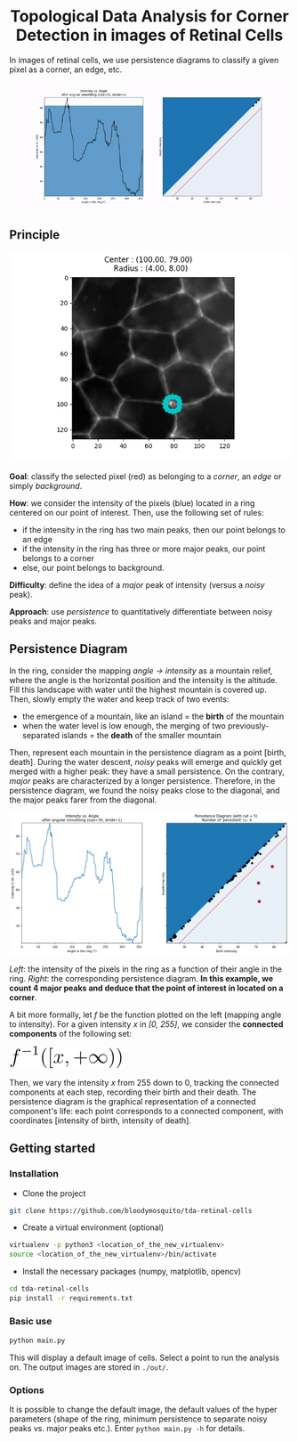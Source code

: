 <h1 align="center">
  Topological Data Analysis for Corner Detection in images of Retinal Cells
</h1>

In images of retinal cells, we use persistence diagrams to classify a given pixel as a corner, an edge, etc.

<p align="center">
  <img alt="Persistence diagram" src="docs/persistence.gif">
</p>

## Principle

<p align="center">
  <img alt="Image of cells, chosen point and ring" src="docs/ring.png">
</p>

**Goal**: classify the selected pixel (red) as belonging to a *corner*, an *edge* or simply *background*. 

**How**: we consider the intensity of the pixels (blue) located in a ring centered on our point of interest. Then, use the following set of rules: 
- if the intensity in the ring has two main peaks, then our point belongs to an edge
- if the intensity in the ring has three or more major peaks, our point belongs to a corner
- else, our point belongs to background.

**Difficulty**: define the idea of a *major* peak of intensity (versus a *noisy* peak).

**Approach**: use *persistence* to quantitatively differentiate between noisy peaks and major peaks.   

## Persistence Diagram

In the ring, consider the mapping *angle -> intensity* as a mountain relief, where the angle is the horizontal position and the intensity is the altitude. Fill this landscape with water until the highest mountain is covered up. Then, slowly empty the water and keep track of two events:

- the emergence of a mountain, like an island = the **birth** of the mountain
- when the water level is low enough, the merging of two previously-separated islands = the **death** of the smaller mountain

Then, represent each mountain in the persistence diagram as a point [birth, death]. During the water descent, *noisy* peaks will emerge and quickly get merged with a higher peak: they have a small persistence. On the contrary, *major* peaks are characterized by a longer persistence. Therefore, in the persistence diagram, we found the noisy peaks close to the diagonal, and the major peaks farer from the diagonal. 

<p align="center">
  <img alt="Intensity in the ring and corresponding persistence diagram" src="docs/persistence_diagram.png">
</p>

*Left*: the intensity of the pixels in the ring as a function of their angle in the ring. *Right*: the corresponding persistence diagram. **In this example, we count 4 major peaks and deduce that the point of interest in located on a corner**. 

A bit more formally, let *f* be the function plotted on the left (mapping angle to intensity). For a given intensity *x* in *[0, 255]*, we consider the **connected components** of the following set:

<img src="docs/eq_preimage.svg" alt=""/>

Then, we vary the intensity *x* from 255 down to 0, tracking the connected components at each step, recording their birth and their death. The persistence diagram is the graphical representation of a connected component's life: each point corresponds to a connected component, with coordinates [intensity of birth, intensity of death].

## Getting started

### Installation

- Clone the project
```bash
git clone https://github.com/bloodymosquito/tda-retinal-cells
```

- Create a virtual environment (optional)
```bash
virtualenv -p python3 <location_of_the_new_virtualenv>
source <location_of_the_new_virtualenv>/bin/activate
```

- Install the necessary packages (numpy, matplotlib, opencv)
```bash
cd tda-retinal-cells
pip install -r requirements.txt
```

### Basic use

```bash
python main.py
```

This will display a default image of cells. Select a point to run the analysis on. The output images are stored in `./out/`. 

### Options

It is possible to change the default image, the default values of the hyper parameters (shape of the ring, minimum persistence to separate noisy peaks vs. major peaks etc.). Enter `python main.py -h` for details.

